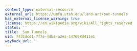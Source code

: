 ```yaml
---
content_type: external-resource
external_url: https://umfa.utah.edu/land-art/sun-tunnels
has_external_license_warning: true
license: https://en.wikipedia.org/wiki/All_rights_reserved
status: ''
title: _Sun Tunnels_
uid: 7431dcd1-7f7e-4dba-a2ea-147698d411e1
wayback_url: ''
---
```

